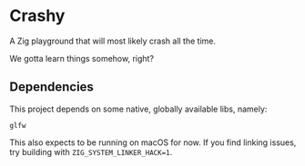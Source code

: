 # Crashy

A Zig playground that will most likely crash all the time.

We gotta learn things somehow, right?

## Dependencies

This project depends on some native, globally available libs, namely:

```
glfw
```

This also expects to be running on macOS for now. If you find linking issues, try building with `ZIG_SYSTEM_LINKER_HACK=1`.
